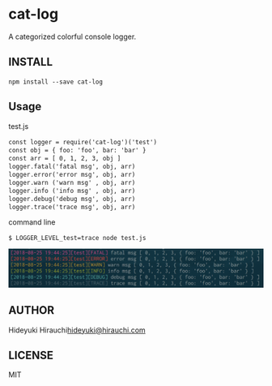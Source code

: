 # cat-log
A categorized colorful console logger.

## INSTALL
```
npm install --save cat-log
```

## Usage
test.js
```
const logger = require('cat-log')('test')
const obj = { foo: 'foo', bar: 'bar' }
const arr = [ 0, 1, 2, 3, obj ]
logger.fatal('fatal msg', obj, arr)
logger.error('error msg', obj, arr)
logger.warn ('warn msg' , obj, arr)
logger.info ('info msg' , obj, arr)
logger.debug('debug msg', obj, arr)
logger.trace('trace msg', obj, arr)
```

command line
```
$ LOGGER_LEVEL_test=trace node test.js
```

![output](https://raw.githubusercontent.com/hirauchi0713/cat-log/readme-images/output.png)

## AUTHOR
Hideyuki Hirauchi<hideyuki@hirauchi.com>

## LICENSE
MIT
